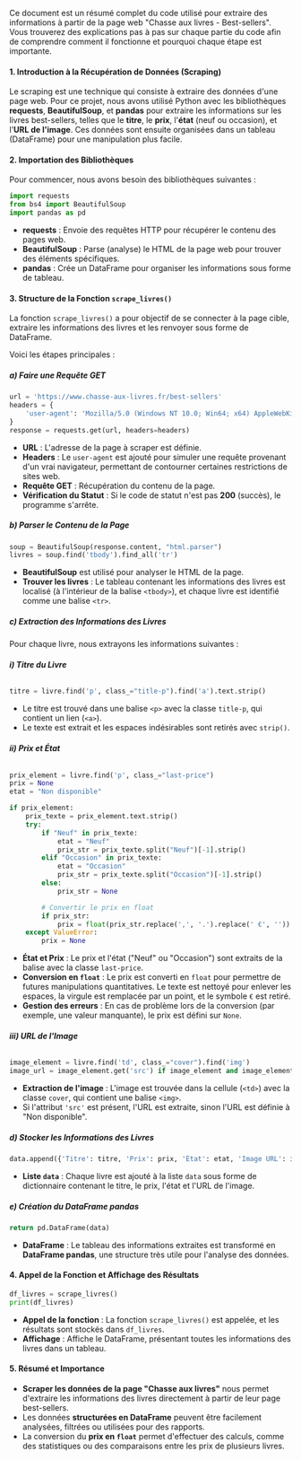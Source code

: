 Ce document est un résumé complet du code utilisé pour extraire des informations à partir de la page web "Chasse aux livres - Best-sellers". Vous trouverez des explications pas à pas sur chaque partie du code afin de comprendre comment il fonctionne et pourquoi chaque étape est importante.

#### **1. Introduction à la Récupération de Données (Scraping)**

Le scraping est une technique qui consiste à extraire des données d'une page web. Pour ce projet, nous avons utilisé Python avec les bibliothèques **requests**, **BeautifulSoup**, et **pandas** pour extraire les informations sur les livres best-sellers, telles que le **titre**, le **prix**, l'**état** (neuf ou occasion), et l'**URL de l'image**. Ces données sont ensuite organisées dans un tableau (DataFrame) pour une manipulation plus facile.

#### **2. Importation des Bibliothèques**

Pour commencer, nous avons besoin des bibliothèques suivantes :
```python
import requests
from bs4 import BeautifulSoup
import pandas as pd
```
- **requests** : Envoie des requêtes HTTP pour récupérer le contenu des pages web.
- **BeautifulSoup** : Parse (analyse) le HTML de la page web pour trouver des éléments spécifiques.
- **pandas** : Crée un DataFrame pour organiser les informations sous forme de tableau.

#### **3. Structure de la Fonction `scrape_livres()`**

La fonction `scrape_livres()` a pour objectif de se connecter à la page cible, extraire les informations des livres et les renvoyer sous forme de DataFrame.

Voici les étapes principales :

##### **a) Faire une Requête GET**
```python
url = 'https://www.chasse-aux-livres.fr/best-sellers'
headers = {
    'user-agent': 'Mozilla/5.0 (Windows NT 10.0; Win64; x64) AppleWebKit/537.36 (KHTML, like Gecko) Chrome/129.0.0.0 Safari/537.36',
}
response = requests.get(url, headers=headers)
```
- **URL** : L'adresse de la page à scraper est définie.
- **Headers** : Le `user-agent` est ajouté pour simuler une requête provenant d'un vrai navigateur, permettant de contourner certaines restrictions de sites web.
- **Requête GET** : Récupération du contenu de la page.
- **Vérification du Statut** : Si le code de statut n'est pas **200** (succès), le programme s'arrête.

##### **b) Parser le Contenu de la Page**
```python
soup = BeautifulSoup(response.content, "html.parser")
livres = soup.find('tbody').find_all('tr')
```
- **BeautifulSoup** est utilisé pour analyser le HTML de la page.
- **Trouver les livres** : Le tableau contenant les informations des livres est localisé (à l'intérieur de la balise `<tbody>`), et chaque livre est identifié comme une balise `<tr>`.

##### **c) Extraction des Informations des Livres**
Pour chaque livre, nous extrayons les informations suivantes :

###### **i) Titre du Livre**
```python
titre = livre.find('p', class_="title-p").find('a').text.strip()
```
- Le titre est trouvé dans une balise `<p>` avec la classe `title-p`, qui contient un lien (`<a>`).
- Le texte est extrait et les espaces indésirables sont retirés avec `strip()`.

###### **ii) Prix et État**
```python
prix_element = livre.find('p', class_="last-price")
prix = None
etat = "Non disponible"

if prix_element:
    prix_texte = prix_element.text.strip()
    try:
        if "Neuf" in prix_texte:
            etat = "Neuf"
            prix_str = prix_texte.split("Neuf")[-1].strip()
        elif "Occasion" in prix_texte:
            etat = "Occasion"
            prix_str = prix_texte.split("Occasion")[-1].strip()
        else:
            prix_str = None

        # Convertir le prix en float
        if prix_str:
            prix = float(prix_str.replace(',', '.').replace(' €', ''))
    except ValueError:
        prix = None
```
- **État et Prix** : Le prix et l'état ("Neuf" ou "Occasion") sont extraits de la balise avec la classe `last-price`.
- **Conversion en `float`** : Le prix est converti en `float` pour permettre de futures manipulations quantitatives. Le texte est nettoyé pour enlever les espaces, la virgule est remplacée par un point, et le symbole `€` est retiré.
- **Gestion des erreurs** : En cas de problème lors de la conversion (par exemple, une valeur manquante), le prix est défini sur `None`.

###### **iii) URL de l'Image**
```python
image_element = livre.find('td', class_="cover").find('img')
image_url = image_element.get('src') if image_element and image_element.has_attr('src') else "Non disponible"
```
- **Extraction de l'image** : L'image est trouvée dans la cellule (`<td>`) avec la classe `cover`, qui contient une balise `<img>`.
- Si l'attribut `'src'` est présent, l'URL est extraite, sinon l'URL est définie à "Non disponible".

##### **d) Stocker les Informations des Livres**
```python
data.append({'Titre': titre, 'Prix': prix, 'État': etat, 'Image URL': image_url})
```
- **Liste `data`** : Chaque livre est ajouté à la liste `data` sous forme de dictionnaire contenant le titre, le prix, l'état et l'URL de l'image.

##### **e) Création du DataFrame pandas**
```python
return pd.DataFrame(data)
```
- **DataFrame** : Le tableau des informations extraites est transformé en **DataFrame pandas**, une structure très utile pour l'analyse des données.

#### **4. Appel de la Fonction et Affichage des Résultats**
```python
df_livres = scrape_livres()
print(df_livres)
```
- **Appel de la fonction** : La fonction `scrape_livres()` est appelée, et les résultats sont stockés dans `df_livres`.
- **Affichage** : Affiche le DataFrame, présentant toutes les informations des livres dans un tableau.

#### **5. Résumé et Importance**
- **Scraper les données de la page "Chasse aux livres"** nous permet d'extraire les informations des livres directement à partir de leur page best-sellers.
- Les données **structurées en DataFrame** peuvent être facilement analysées, filtrées ou utilisées pour des rapports.
- La conversion du **prix en `float`** permet d'effectuer des calculs, comme des statistiques ou des comparaisons entre les prix de plusieurs livres.